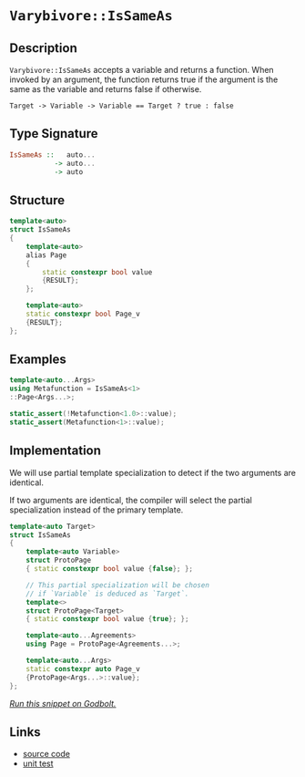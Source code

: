<!-- Copyright 2024 Feng Mofan
SPDX-License-Identifier: Apache-2.0 -->

# `Varybivore::IsSameAs`

## Description

`Varybivore::IsSameAs` accepts a variable and returns a function.
When invoked by an argument, the function returns true if the argument is the same as the variable and returns false if otherwise.

<pre><code>Target -> Variable -> Variable == Target ? true : false</code></pre>

## Type Signature

```Haskell
IsSameAs ::   auto...
           -> auto...
           -> auto
```

## Structure

```C++
template<auto>
struct IsSameAs
{
    template<auto>
    alias Page
    {
        static constexpr bool value
        {RESULT};
    };

    template<auto>
    static constexpr bool Page_v 
    {RESULT};
};
```

## Examples

```C++
template<auto...Args>
using Metafunction = IsSameAs<1>
::Page<Args...>;

static_assert(!Metafunction<1.0>::value);
static_assert(Metafunction<1>::value);
```

## Implementation

We will use partial template specialization to detect if the two arguments are identical.

If two arguments are identical, the compiler will select the partial specialization instead of the primary template.

```C++
template<auto Target>
struct IsSameAs
{
    template<auto Variable>
    struct ProtoPage
    { static constexpr bool value {false}; };

    // This partial specialization will be chosen
    // if `Variable` is deduced as `Target`.
    template<>
    struct ProtoPage<Target>
    { static constexpr bool value {true}; };

    template<auto...Agreements>
    using Page = ProtoPage<Agreements...>;

    template<auto...Args>
    static constexpr auto Page_v 
    {ProtoPage<Args...>::value};
};
```

[*Run this snippet on Godbolt.*](https://godbolt.org/#z:OYLghAFBqd5QCxAYwPYBMCmBRdBLAF1QCcAaPECAMzwBtMA7AQwFtMQByARg9KtQYEAysib0QXACx8BBAKoBnTAAUAHpwAMvAFYTStJg1DIApACYAQuYukl9ZATwDKjdAGFUtAK4sGIAMwAnKSuADJ4DJgAcj4ARpjEAVykAA6oCoRODB7evgHBaRmOAuGRMSzxif7JdpgOWUIETMQEOT5%2BQbaY9sUMjc0EpdFxCUm2TS1teZ0KE4MRwxWj1QCUtqhexMjsHASYLCkGeyb%2BbkxeRADUACrNwJgEJ9gmGgCCs8ReDpcAkgpCrEw7xerxMAHYrG9LtDLnsDkdMCczhdUJcAGrNPBMWL0J4gmGXD5fAiXZTEVBEZRMe74mHgiyEpqOZCXNAMWaYVQpYiXWKoTyXABuYi8mEu9KoYiU4IAIicGbL5SDadCAPSqm4IPAKS4pAZY2iElJ1A14ABeTF6lwA7nRDfFWQh0owVZd1Zc8FRxQA2DQY4hYnGI30enVYdBfTDoS5MHUmX23Yj3R6%2BgB0rrhh0tiNOeKhMKJ3zJFNQVJpp0TybzrwJ9MZlrwLLZHK5PL5AuF3jF9IIn0RYLl/gVA6Vbwz%2Byzx1O5yIqbnr2AxEw%2B0YBAU1YJXgyRlJ1O7/hlpPJlL3SIXS5XggUc/T/meQ%2BV%2BehmYRSJnqBvryT67vrtmDabAQW25GMUV3e4AH1BXFJ9xQhYsT3LNwv2Aa85yeEAQE7UVFQfMcRzw0E3lVAAqMjyIo1UQVIsjrmwIRrnIqjiIo1iSOYojXhfbM3xRT9v2rLcImAS4AFkHiYKgvAYeoBHFA9fn%2BQFgVOLhq0wssc2Q78bzxQiQX/ZkINjJQWggMAwHEpopJk3okS4VMNAwrCRUwFZR3eJlG2MhRTIICArMk6TZIYeznOwtz5Q4NZaE4ABWXg/A4LRSFQTg3GsaxCQ2LZuzMapeAITRorWABrEA4skRzJC4MF/A0OKNDMb1vTMAAONr9E4SReBYCQNA0UgkpStKOF4BQQEGorkui0g4FgGBEBADYCBSC5yEoNADjoBIokBThVDa70AFpvUkS5gGQFkpFTMxeCjQgSDwdA9H4QQRDEdgpBkQRFBUdQZtIXRkmtYgmBSTgeBi%2BLEuK1LOAAeQuNaSVQL1DpOs6Lquy4brMS4IA8bb6B5cxVkK4q1ggJAtpSHayAoCBafpkBgCkMw%2BDoPZiAmiBYjh2IImaABPSHeEF5hiGFhHYm0Oppp4UgtrYQQEYYWhRcBrBYi8YAzloWgJu4XgsBYQxgHELW8CXepBUwI2Us5OoLh2RWIj2WLAdoPBYjBqWPCwOHezwPrjdIO3iD5JQZX2c3vaMSm%2BAMVC0TwTBrQR40ksVt7hFEcRvtzv61Dh4H9HNlBMssfQfYmyA1lQFJeiN47ZnQE4ZVMSxrDMEaI4DLA64gNZahClwGHcTx2j0MIFnKSo9EKTIBCmPxkiX3ohnn0Yam6eWGjmVe9FH3p%2BhaLeRkSGpD6nvJr4GC%2Blivkecu2CRoY4BKhrh0bLgx07zqXWulVfGEBcCPVJvlLgKwKYzRWGsBAmAmBYESMPUg5VJD%2BFTIEfwYJJAaEkGYSQvoGremCJ7HqpA%2BrVFTN6Lg3o2qBDavQyqXA4o4O9N/QGo1xqTVINNLQVNFrU2WsjdajNmYkz2mwTgzQWCCjBMdJgrIDA7i4IEVMDlHb4CIAPV6sgPoF2kEXJQJdAa6A5qDcGYsP5f2GrwUaSNVoXEuGjGMxB5GKOUcgVRIl1GaMcgTImdMSbinymYGB/DE4iMkQkDaTNUDE1GHIhRx0fHm3UVwQaNBaDc15vzQGEsRZi1IEUqWMs5YOBKcrVcasNZw21rrfWhsSmmzjjsFK%2BAbaODtg7e6qhnZ7BKe7bocNva%2BxFgHDphUAyh0VhHKOmAY5myMPHUAcCk7UgUKndOmdGAlNzoYr6xjZDFwBilCx5cE5dysNXcZQ8G5NyyC3NuHcbk9z7gkAe9t4Ajz3mPCArgj7JFnmUS%2Bi90jL2yLfNeqRIWbznuC3ePQD4DGBV0FFAgz7zDBU/Y%2BN9ciwv/OfRFeLoHrE2G/clns7E/04O4zxSiVHm1xhorRBNwG6LCeTKJcCEFIJQZQD%2BlDqEaIIWCdhYI6qEOITVLhI1OC8KmtE4RSAVoo3ibE4g0idhyKxiwBQgoWSCn8QiWY90dFPReskQ5%2Bdjk/XkKY85OgAikCsRDY2tjYbcMRmI1GXo9XnQNUaoUprsyzCCYkkJCRuX%2BEiQI2aMSo3001cmkmWFkApBSFBdREEzUEGMh4s6nNckJHyQLIWUsSllOlrLeW1TEkqwIHUzWnTMA6z1mIFpYc2mrOmaQLp%2B9elwydsgF2wzBCjK9j7P2wsplB1mSUhZzpllx2EonKgydtlpwzlnA5Bi7USBOb9J1pdXW%2BMrt3O5tdfmpSeUBTgqo26XtuRYXuDj%2B7PR%2BfXDF%2B9nCAonui0FiwF7r3hVkdFG8siP1A7%2BkK2L0Un1RSS3FsHiWtBhfih%2BpLQMv0pV9L18qHH0sDZcYNxqw17AjWAy1kCeUJvgaQRByDRhoIob1EAZgNH%2BH8HFRqNUBo8bBAwoj8Mxq2D4QxsqIBJBxWwXFNqzVAiSECHVXBXB/BdQ4P4b1CrxNSa03dUTPDeWCLWBHDIzhJBAA%3D%3D%3D)

## Links

- [source code](../../../../conceptrodon/varybivore/is_same_as.hpp)
- [unit test](../../../../tests/unit/varybivore/is_same_as.test.hpp)

